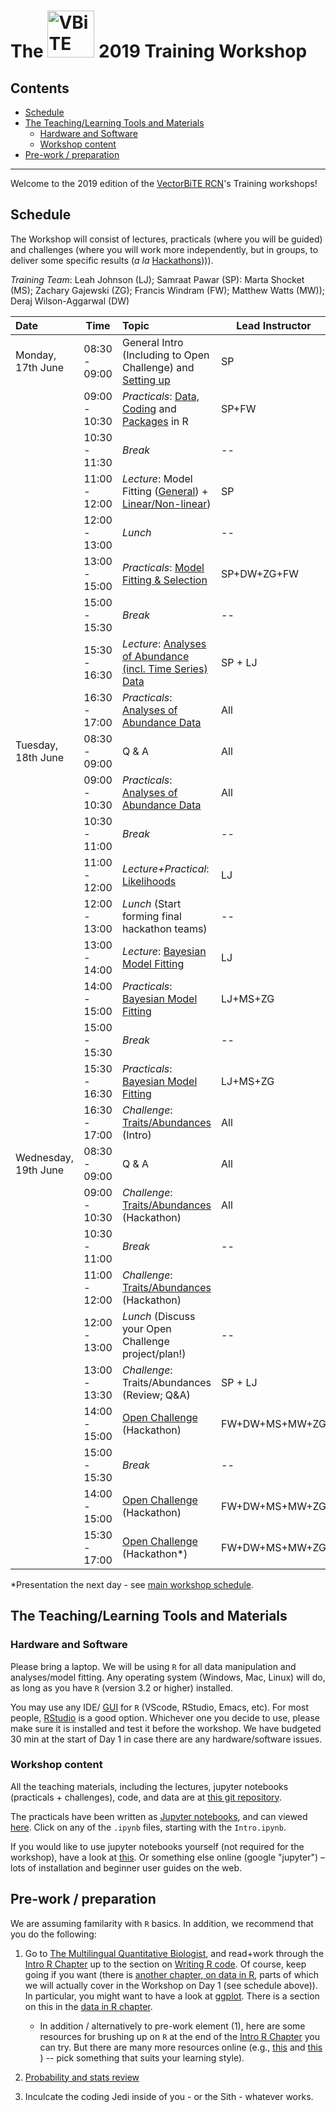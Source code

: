 # The <img src="notebooks/graphics/VB_logo.jpg" alt="VBiTE Logo" width="75"> 2019 Training Workshop <!-- omit in toc --> 

## Contents <!-- omit in toc --> 

- [Schedule](#schedule)
- [The Teaching/Learning Tools and Materials](#the-teachinglearning-tools-and-materials)
  - [Hardware and Software](#hardware-and-software)
  - [Workshop content](#workshop-content)
- [Pre-work / preparation](#pre-work--preparation)

---

Welcome to the 2019 edition of the [VectorBiTE RCN](http://vectorbite.org/)'s Training workshops!

## Schedule

The Workshop will consist of lectures, practicals (where you will be guided) and challenges (where you will work more independently, but in groups, to deliver some specific results (*a la* [Hackathons](https://en.wikipedia.org/wiki/Hackathon)))).

*Training Team*: Leah Johnson (LJ); Samraat Pawar (SP): Marta Shocket (MS); Zachary Gajewski (ZG); Francis Windram (FW);  Matthew Watts (MW)); Deraj Wilson-Aggarwal (DW)

| Date                 | Time          | Topic                                      | Lead Instructor |
|:-------------------- | ------------- |:------------------------------------------ | ------ |
| Monday, 17th June    | 08:30 - 09:00 | General Intro (Including to Open Challenge) and [Setting up](https://nbviewer.jupyter.org/github/vectorbite/VBiTraining2/blob/master/notebooks/Intro.ipynb)       | SP              |
|                      | 09:00 - 10:30 | *Practicals*: [Data, Coding](https://nbviewer.jupyter.org/github/mhasoba/TheMulQuaBio/blob/master/notebooks/07-R.ipynb) and [Packages](https://nbviewer.jupyter.org/github/vectorbite/VBiTraining2/tree/master/notebooks/Packages.ipynb) in R   | SP+FW      |
|                      | 10:30 - 11:30 | *Break*                                    | --              |
|                      | 11:00 - 12:00 | *Lecture*: Model Fitting ([General](https://github.com/vectorbite/VBiTraining2/blob/master/lectures/ModelFitting/)) + [Linear/Non-linear](https://github.com/vectorbite/VBiTraining2/blob/master/lectures/NLLS/))     | SP              |
|                      | 12:00 - 13:00 | *Lunch*                                    | --              |
|                      | 13:00 - 15:00 | *Practicals*: [Model Fitting & Selection](https://nbviewer.jupyter.org/github/vectorbite/VBiTraining2/blob/master/notebooks/ModelFitting.ipynb) | SP+DW+ZG+FW  |
|                      | 15:00 - 15:30 | *Break*                                   | --              |
|                      | 15:30 - 16:30 | *Lecture*: [Analyses of Abundance (incl. Time Series) Data](https://github.com/vectorbite/VBiTraining2/blob/master/lectures/TimeSeries/) | SP + LJ    |
|                      | 16:30 - 17:00 | *Practicals*: [Analyses of Abundance Data](https://nbviewer.jupyter.org/github/vectorbite/VBiTraining2/blob/master/notebooks/TimeSeries.ipynb)      | All |
| Tuesday, 18th June   | 08:30 - 09:00 | Q & A       | All             |
|                      | 09:00 - 10:30 | *Practicals*: [Analyses of Abundance Data](https://nbviewer.jupyter.org/github/vectorbite/VBiTraining2/blob/master/notebooks/TimeSeries.ipynb)      | All             |
|                      | 10:30 - 11:00 | *Break*                               | --              |
|                      | 11:00 - 12:00 | *Lecture+Practical*: [Likelihoods](https://nbviewer.jupyter.org/github/vectorbite/VBiTraining2/blob/master/notebooks/lectures/ProbStatsIntro/) | LJ   |
|                      | 12:00 - 13:00 | *Lunch* (Start forming final hackathon teams)        | --              |
|                      | 13:00  - 14:00 | *Lecture*: [Bayesian Model Fitting](https://github.com/vectorbite/VBiTraining2/blob/master/lectures/IntroToBayes/)          | LJ           |
|                      | 14:00  - 15:00 | *Practicals*: [Bayesian Model Fitting](https://nbviewer.jupyter.org/github/vectorbite/VBiTraining2/blob/master/notebooks/ModelFitting.ipynb)          | LJ+MS+ZG           |
|                      | 15:00 - 15:30 | *Break*                             | --              |
|                      | 15:30 - 16:30 | *Practicals*: [Bayesian Model Fitting](https://nbviewer.jupyter.org/github/vectorbite/VBiTraining2/blob/master/notebooks/ModelFitting.ipynb)       | LJ+MS+ZG         |
|                      | 16:30 - 17:00 | *Challenge*: [Traits/Abundances](https://nbviewer.jupyter.org/github/vectorbite/VBiTraining2/blob/master/notebooks/ModelFitting_Challenges.ipynb)  (Intro)       | All         |
| Wednesday, 19th June | 08:30 - 09:00 | Q & A                                      | All             |
|                      | 09:00 - 10:30 | *Challenge*: [Traits/Abundances](https://nbviewer.jupyter.org/github/vectorbite/VBiTraining2/blob/master/notebooks/ModelFitting_Challenges.ipynb)  (Hackathon)            | All |
|                      | 10:30 - 11:00 | *Break*                                    | --              |
|                      | 11:00 - 12:00 | *Challenge*: [Traits/Abundances](https://nbviewer.jupyter.org/github/vectorbite/VBiTraining2/blob/master/notebooks/ModelFitting_Challenges.ipynb)  (Hackathon)      |              |
|                      | 12:00 - 13:00 | *Lunch* (Discuss your Open Challenge project/plan!)  | --              |
|                      | 13:00 - 13:30 | *Challenge*: Traits/Abundances  (Review; Q&A) | SP + LJ          |
|                      | 14:00 - 15:00 | [Open Challenge](https://nbviewer.jupyter.org/github/vectorbite/VBiTraining2/blob/master/notebooks/ModelFitting_Challenges.ipynb) (Hackathon) | FW+DW+MS+MW+ZG          |
|                      | 15:00 - 15:30 | *Break*                                    |    --             |
|                      | 14:00 - 15:00 | [Open Challenge](https://nbviewer.jupyter.org/github/vectorbite/VBiTraining2/blob/master/notebooks/ModelFitting_Challenges.ipynb) (Hackathon) | FW+DW+MS+MW+ZG          |
|                      | 15:30 - 17:00| [Open Challenge]() (Hackathon*)|  FW+DW+MS+MW+ZG          |

*Presentation the next day - see [main workshop schedule](./VBiTE2019InfoPack.pdf).

## The Teaching/Learning Tools and Materials

### Hardware and Software

Please bring a laptop. We will be using `R` for all data manipulation and analyses/model fitting. Any operating system (Windows, Mac, Linux) will do, as long as you have `R` (version 3.2 or higher) installed. 

You may use any IDE/ [GUI](https://en.wikipedia.org/wiki/Graphical_user_interface) for `R` (VScode, RStudio, Emacs, etc). For most people, [RStudio](https://www.rstudio.com/) is a good option. Whichever one you decide to use, please make sure it is installed and test it before the workshop. We have budgeted 30 min at the start of Day 1 in case there are any hardware/software issues.

### Workshop content

All the teaching materials, including the lectures, jupyter notebooks (practicals + challenges), code, and data are at [this git repository](https://github.com/vectorbite/VBiTraining2).

The practicals have been written as [Jupyter notebooks](https://jupyter.org/), and can viewed [here](https://nbviewer.jupyter.org/github/vectorbite/VBiTraining2/blob/master/notebooks). Click on any of the `.ipynb` files, starting with the `Intro.ipynb`.

If you would like to use jupyter notebooks yourself (not required for the workshop), have a look at [this](https://nbviewer.jupyter.org/github/mhasoba/TheMulQuaBio/blob/master/notebooks/Appendix-JupyIntro.ipynb). Or something else online (google "jupyter") &ndash; lots of installation and beginner user guides on the web.

## Pre-work / preparation

We are assuming familarity with `R` basics. In addition, we recommend that you do the following: 

1. Go to [The Multilingual Quantitative Biologist](https://mhasoba.github.io/TheMulQuaBio/), and read+work through the [Intro R Chapter](https://nbviewer.jupyter.org/github/mhasoba/TheMulQuaBio/blob/master/notebooks/07-R.ipynb) up to the section on [Writing R code](https://nbviewer.jupyter.org/github/mhasoba/TheMulQuaBio/blob/master/notebooks/07-R.ipynb#Writing-R-code). Of course, keep going if you want (there is [another chapter, on data in R](https://nbviewer.jupyter.org/github/mhasoba/TheMulQuaBio/blob/master/notebooks/08-Data_R.ipynb), parts of which we will actually cover in the Workshop on Day 1 (see schedule above)). In particular, you might want to have a look at [ggplot](http://ggplot.yhathq.com/). There is a section on this in the [data in R chapter](https://nbviewer.jupyter.org/github/mhasoba/TheMulQuaBio/blob/master/notebooks/08-Data_R.ipynb). 
   * In addition / alternatively to pre-work element (1), here are some resources for brushing up on `R` at the end of the [Intro R Chapter](https://nbviewer.jupyter.org/github/mhasoba/TheMulQuaBio/blob/master/notebooks/07-R.ipynb) you can try.
But there are many more resources online (e.g., [this](https://kingaa.github.io/R_Tutorial/) and [this](https://www.pluralsight.com/search?q=R) ) -- pick something that suits your learning style).

2. [Probability and stats review](https://github.com/vectorbite/VBiTraining2/blob/master/old_materials/VB_stats_review.pdf)

3. Inculcate the coding Jedi inside of you - or the Sith - whatever works.